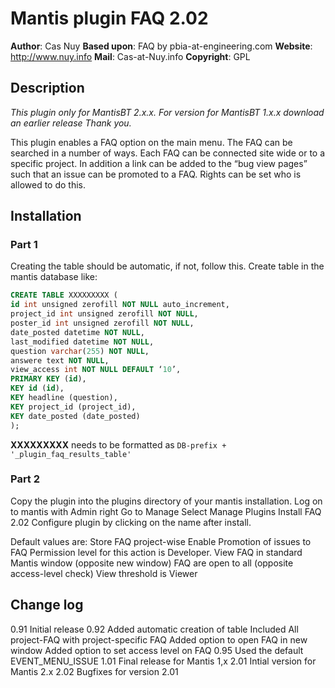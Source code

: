 # Mantis plugin FAQ 2.02

**Author**: Cas Nuy 
**Based upon**: FAQ by pbia-at-engineering.com 
**Website**: <http://www.nuy.info> 
**Mail**:  Cas-at-Nuy.info 
**Copyright**: GPL

## Description

_This plugin only for MantisBT  2.x.x. For version for MantisBT 1.x.x download an earlier release Thank you._

This plugin enables a FAQ option on the main menu.
The FAQ can be searched in a number of ways.
Each FAQ can be connected site wide or to a specific project.
In addition a link can be added to the “bug view pages” such that an issue can be promoted to a FAQ.
Rights can be set who is allowed to do this.

## Installation

### Part 1

Creating the table should be automatic, if not, follow this.
Create table in the mantis database like:

```sql
CREATE TABLE XXXXXXXXX (
id int unsigned zerofill NOT NULL auto_increment,
project_id int unsigned zerofill NOT NULL,
poster_id int unsigned zerofill NOT NULL,
date_posted datetime NOT NULL,
last_modified datetime NOT NULL,
question varchar(255) NOT NULL,
answere text NOT NULL,
view_access int NOT NULL DEFAULT ‘10’,
PRIMARY KEY (id),
KEY id (id),
KEY headline (question),
KEY project_id (project_id),
KEY date_posted (date_posted)
);
```

**XXXXXXXXX**  needs to be formatted as ```DB-prefix + '_plugin_faq_results_table'```

### Part 2

Copy the plugin into the plugins directory of your mantis installation.
Log on to mantis with Admin right
Go to Manage
Select Manage Plugins
Install FAQ 2.02
Configure plugin by clicking on the name after install.

Default values are:
Store FAQ project-wise
Enable Promotion of issues to FAQ
Permission level for this action is Developer.
View FAQ in standard Mantis window (opposite new window)
FAQ are open to all (opposite access-level check)
View threshold  is Viewer

## Change log

0.91 Initial release
0.92 Added automatic creation of table
 Included All project-FAQ with project-specific FAQ
 Added option to open FAQ in new window
 Added option to set access level on FAQ
0.95 Used the default EVENT_MENU_ISSUE
1.01 Final release for Mantis 1,x
2.01 Intial version for Mantis 2.x
2.02 Bugfixes for version 2.01
